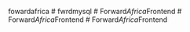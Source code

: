 fowardafrica
#   f w r d m y s q l  
 #   F o r w a r d _ A f r i c a _ F r o n t e n d  
 #   F o r w a r d _ A f r i c a _ F r o n t e n d  
 #   F o r w a r d _ A f r i c a _ F r o n t e n d  
 